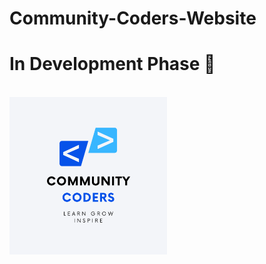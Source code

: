 # Community-Coders-Website

<h1> In Development Phase 🚀</h1>
<br>
 <img width="50%" align="center" src="assets/images/main-logo.svg" alt="logo">
